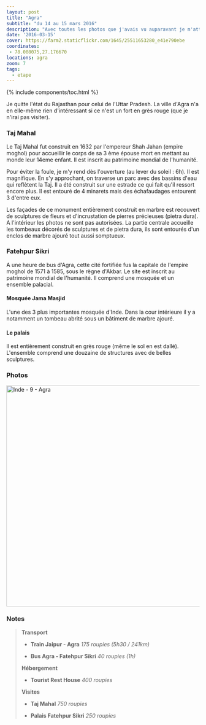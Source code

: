 ```yaml
---
layout: post
title: "Agra"
subtitle: "du 14 au 15 mars 2016"
description: "Avec toutes les photos que j'avais vu auparavant je m'attendais à être déçu et bien pas du tout. Le Taj Mahal est encore plus majestueux que sur les photos"
date: '2016-03-15'
cover: https://farm2.staticflickr.com/1645/25511653280_e41e790ebe
coordinates:
 - 78.008075,27.176670
locations: agra
zoom: 7
tags:
  - etape
---
```


{% include components/toc.html %}

Je quitte l'état du Rajasthan pour celui de l'Uttar Pradesh. La ville d'Agra n'a en elle-même rien d'intéressant si ce n'est un fort en grès rouge (que je n'irai pas visiter).

### Taj Mahal 

Le Taj Mahal fut construit en 1632 par l'empereur Shah Jahan (empire moghol) pour accueillir le corps de sa 3 ème épouse mort en mettant au monde leur 14eme enfant. Il est inscrit au patrimoine mondial de l'humanité.

Pour éviter la foule, je m'y rend dès l'ouverture  (au lever du soleil : 6h). Il est magnifique. En s'y approchant, on traverse un parc avec des bassins d'eau qui reflètent la Taj. Il a été construit sur une estrade ce qui fait qu'il ressort encore plus. Il est entouré de 4 minarets mais des échafaudages entourent 3 d'entre eux. 

Les façades de ce monument entièrement construit en marbre est recouvert de sculptures de fleurs et d'incrustation de pierres précieuses  (pietra dura). A l'intérieur les photos ne sont pas autorisées. La partie centrale accueille les tombeaux décorés de sculptures et de pietra dura, ils sont entourés d'un enclos de marbre ajouré tout aussi somptueux.

### Fatehpur Sikri

A une heure de bus d'Agra, cette cité fortifiée fus la capitale de l'empire moghol de 1571 à 1585, sous le règne d'Akbar. Le site est inscrit au patrimoine mondial de l'humanité. Il comprend une mosquée et un ensemble palacial.

#### Mosquée Jama Masjid 

L'une des 3 plus importantes mosquée d'Inde. Dans la cour intérieure il y a notamment un tombeau abrité sous un bâtiment de marbre ajouré.

#### Le palais

Il est entièrement construit en grès rouge (même le sol en est dallé). L'ensemble comprend une douzaine de structures avec de belles sculptures.

### Photos

<a data-flickr-embed="true"  href="https://www.flickr.com/photos/planitude/albums/72157663625996064" title="Inde - 9 - Agra"><img src="https://farm2.staticflickr.com/1645/25511653280_e41e790ebe_b.jpg" width="1024" height="576" alt="Inde - 9 - Agra"></a><script async src="//embedr.flickr.com/assets/client-code.js" charset="utf-8"></script>

### Notes

>**Transport**
>
>- **Train Jaipur - Agra** *175 roupies (5h30 / 241km)*
>
>- **Bus Agra - Fatehpur Sikri** *40 roupies (1h)*
>
>**Hébergement**
>
>- **Tourist Rest House** *400 roupies*
>
>**Visites**
>
>- **Taj Mahal** *750 roupies*
>
>- **Palais Fatehpur Sikri** *250 roupies*
